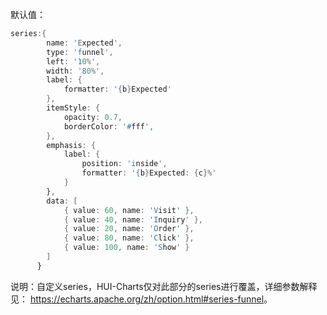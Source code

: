 默认值：

```d
series:{
        name: 'Expected',
        type: 'funnel',
        left: '10%',
        width: '80%',
        label: {
            formatter: '{b}Expected'
        },
        itemStyle: {
            opacity: 0.7,
            borderColor: '#fff',
        },
        emphasis: {
            label: {
                position: 'inside',
                formatter: '{b}Expected: {c}%'
            }
        },
        data: [
            { value: 60, name: 'Visit' },
            { value: 40, name: 'Inquiry' },
            { value: 20, name: 'Order' },
            { value: 80, name: 'Click' },
            { value: 100, name: 'Show' }
        ]
      }
```

说明：自定义series，HUI-Charts仅对此部分的series进行覆盖，详细参数解释见： 
<a href='https://echarts.apache.org/zh/option.html#series-funnel' target="_blank">https://echarts.apache.org/zh/option.html#series-funnel</a>。